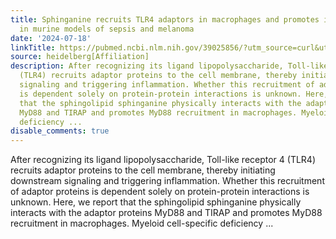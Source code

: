 ```yaml
---
title: Sphinganine recruits TLR4 adaptors in macrophages and promotes inflammation
  in murine models of sepsis and melanoma
date: '2024-07-18'
linkTitle: https://pubmed.ncbi.nlm.nih.gov/39025856/?utm_source=curl&utm_medium=rss&utm_campaign=pubmed-2&utm_content=1FakS-2QOkCT8HsMOQP1bCRQ4YzyumYOmxmF0moLsQ3dFB1E9V&fc=20220326224207&ff=20240719181339&v=2.18.0.post9+e462414
source: heidelberg[Affiliation]
description: After recognizing its ligand lipopolysaccharide, Toll-like receptor 4
  (TLR4) recruits adaptor proteins to the cell membrane, thereby initiating downstream
  signaling and triggering inflammation. Whether this recruitment of adaptor proteins
  is dependent solely on protein-protein interactions is unknown. Here, we report
  that the sphingolipid sphinganine physically interacts with the adaptor proteins
  MyD88 and TIRAP and promotes MyD88 recruitment in macrophages. Myeloid cell-specific
  deficiency ...
disable_comments: true
---
```

After recognizing its ligand lipopolysaccharide, Toll-like receptor 4 (TLR4) recruits adaptor proteins to the cell membrane, thereby initiating downstream signaling and triggering inflammation. Whether this recruitment of adaptor proteins is dependent solely on protein-protein interactions is unknown. Here, we report that the sphingolipid sphinganine physically interacts with the adaptor proteins MyD88 and TIRAP and promotes MyD88 recruitment in macrophages. Myeloid cell-specific deficiency ...